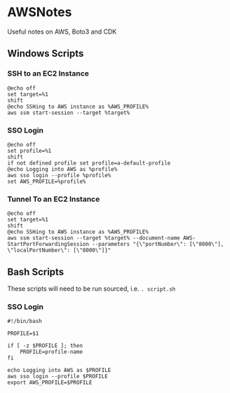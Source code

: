 # AWSNotes
Useful notes on AWS, Boto3 and CDK


## Windows Scripts
### SSH to an EC2 Instance
```
@echo off
set target=%1
shift
@echo SSHing to AWS instance as %AWS_PROFILE%
aws ssm start-session --target %target%
```

### SSO Login
```
@echo off
set profile=%1
shift
if not defined profile set profile=a-default-profile
@echo Logging into AWS as %profile%
aws sso login --profile %profile%
set AWS_PROFILE=%profile%
```

### Tunnel To an EC2 Instance
```
@echo off
set target=%1
shift
@echo SSHing to AWS instance as %AWS_PROFILE%
aws ssm start-session --target %target% --document-name AWS-StartPortForwardingSession --parameters "{\"portNumber\": [\"8000\"], \"localPortNumber\": [\"8000\"]}"
```

## Bash Scripts
These scripts will need to be run sourced, i.e. `. script.sh`

### SSO Login
```
#!/bin/bash

PROFILE=$1

if [ -z $PROFILE ]; then 
    PROFILE=profile-name
fi

echo Logging into AWS as $PROFILE
aws sso login --profile $PROFILE
export AWS_PROFILE=$PROFILE
```
